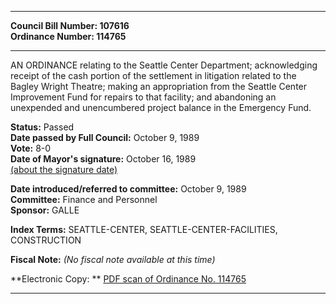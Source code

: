 * * * * *  
  
**Council Bill Number: [](#h0)[](#h2)107616**   
**Ordinance Number: 114765**  
  
* * * * *  
  
AN ORDINANCE relating to the Seattle Center Department; acknowledging receipt of the cash portion of the settlement in litigation related to the Bagley Wright Theatre; making an appropriation from the Seattle Center Improvement Fund for repairs to that facility; and abandoning an unexpended and unencumbered project balance in the Emergency Fund.  
  
**Status:** Passed   
**Date passed by Full Council:** October 9, 1989   
**Vote:** 8-0   
**Date of Mayor's signature:** October 16, 1989   
[(about the signature date)](/~public/approvaldate.htm)   
  
  
**Date introduced/referred to committee:** October 9, 1989   
**Committee:** Finance and Personnel   
**Sponsor:** GALLE   
  
**Index Terms:** SEATTLE-CENTER, SEATTLE-CENTER-FACILITIES, CONSTRUCTION  
  
**Fiscal Note:** *(No fiscal note available at this time)*  
  
**Electronic Copy: ** [PDF scan of Ordinance No. 114765](/~archives/Ordinances/Ord_114765.pdf)  
  
* * * * *  
